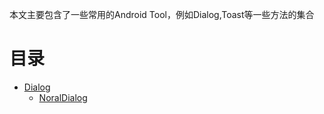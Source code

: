 本文主要包含了一些常用的Android Tool，例如Dialog,Toast等一些方法的集合

# 目录
- [Dialog](Manual/Dialog)
  - [NoralDialog](Manual/Dialog)
